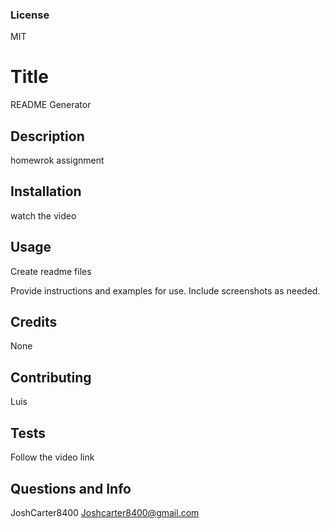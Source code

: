 
### License
MIT  

# Title
README Generator

## Description 
homewrok assignment

## Installation
watch the video

## Usage 
Create readme files

Provide instructions and examples for use. Include screenshots as needed. 

## Credits
None


## Contributing
Luis

## Tests
Follow the video link

## Questions and Info
JoshCarter8400
Joshcarter8400@gmail.com

